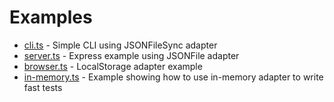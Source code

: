 # Examples

-   [cli.ts](./cli.ts) - Simple CLI using JSONFileSync adapter
-   [server.ts](./server.ts) - Express example using JSONFile adapter
-   [browser.ts](./browser.ts) - LocalStorage adapter example
-   [in-memory.ts](./in-memory.ts) - Example showing how to use in-memory adapter to write fast tests
